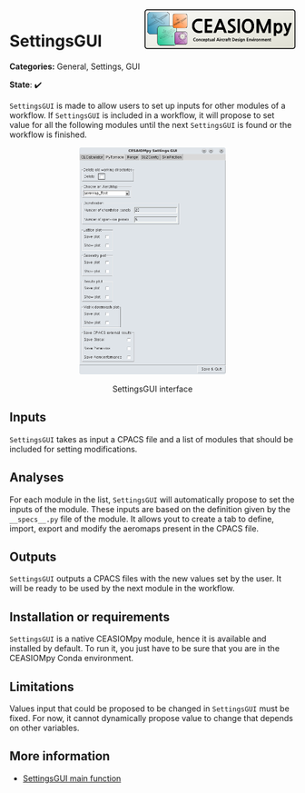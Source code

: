 
<img align="right" height="70" src="../../documents/logos/CEASIOMpy_banner_main.png">

# SettingsGUI

**Categories:** General, Settings, GUI

**State**: :heavy_check_mark:

`SettingsGUI` is made to allow users to set up inputs for other modules of a workflow. If `SettingsGUI` is included in a workflow, it will propose to set value for all the following modules until the next `SettingsGUI` is found or the workflow is finished.

<p align="center">
<img height="400" src="files/SettingsGUI_examples.png">
</p>
<p align="center">
SettingsGUI interface
</p>

## Inputs

`SettingsGUI` takes as input a CPACS file and a list of modules that should be included for setting modifications.

## Analyses

For each module in the list, `SettingsGUI` will automatically propose to set the inputs of the module. These inputs are based on the definition given by the `__specs__.py` file of the module. It allows yout to create a tab to define, import, export and modify the aeromaps present in the CPACS file.

## Outputs

`SettingsGUI` outputs a CPACS files with the new values set by the user. It will be ready to be used by the next module in the workflow.

## Installation or requirements

`SettingsGUI` is a native CEASIOMpy module, hence it is available and installed by default. To run it, you just have to be sure that you are in the CEASIOMpy Conda environment.

## Limitations

Values input that could be proposed to be changed in `SettingsGUI` must be fixed. For now, it cannot dynamically propose value to change that depends on other variables.

## More information

* [SettingsGUI main function](./settingsgui.py)
